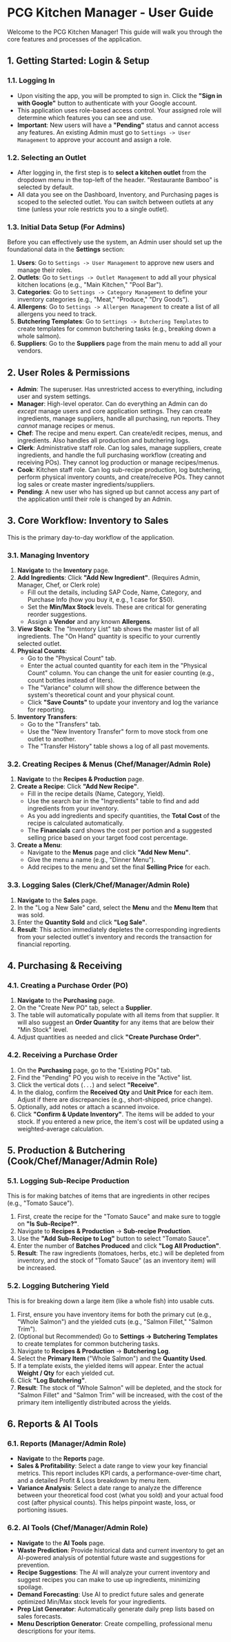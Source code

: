 
# PCG Kitchen Manager - User Guide

Welcome to the PCG Kitchen Manager! This guide will walk you through the core features and processes of the application.

## 1. Getting Started: Login & Setup

### 1.1. Logging In

-   Upon visiting the app, you will be prompted to sign in. Click the **"Sign in with Google"** button to authenticate with your Google account.
-   This application uses role-based access control. Your assigned role will determine which features you can see and use.
-   **Important**: New users will have a **"Pending"** status and cannot access any features. An existing Admin must go to `Settings -> User Management` to approve your account and assign a role.

### 1.2. Selecting an Outlet

-   After logging in, the first step is to **select a kitchen outlet** from the dropdown menu in the top-left of the header. "Restaurante Bamboo" is selected by default.
-   All data you see on the Dashboard, Inventory, and Purchasing pages is scoped to the selected outlet. You can switch between outlets at any time (unless your role restricts you to a single outlet).

### 1.3. Initial Data Setup (For Admins)

Before you can effectively use the system, an Admin user should set up the foundational data in the **Settings** section:

1.  **Users**: Go to `Settings -> User Management` to approve new users and manage their roles.
2.  **Outlets**: Go to `Settings -> Outlet Management` to add all your physical kitchen locations (e.g., "Main Kitchen," "Pool Bar").
3.  **Categories**: Go to `Settings -> Category Management` to define your inventory categories (e.g., "Meat," "Produce," "Dry Goods").
4.  **Allergens**: Go to `Settings -> Allergen Management` to create a list of all allergens you need to track.
5.  **Butchering Templates**: Go to `Settings -> Butchering Templates` to create templates for common butchering tasks (e.g., breaking down a whole salmon).
6.  **Suppliers**: Go to the **Suppliers** page from the main menu to add all your vendors.

## 2. User Roles & Permissions

- **Admin**: The superuser. Has unrestricted access to everything, including user and system settings.
- **Manager**: High-level operator. Can do everything an Admin can do *except* manage users and core application settings. They can create ingredients, manage suppliers, handle all purchasing, run reports. They *cannot* manage recipes or menus.
- **Chef**: The recipe and menu expert. Can create/edit recipes, menus, and ingredients. Also handles all production and butchering logs.
- **Clerk**: Administrative staff role. Can log sales, manage suppliers, create ingredients, and handle the full purchasing workflow (creating and receiving POs). They cannot log production or manage recipes/menus.
- **Cook**: Kitchen staff role. Can log sub-recipe production, log butchering, perform physical inventory counts, and create/receive POs. They cannot log sales or create master ingredients/suppliers.
- **Pending**: A new user who has signed up but cannot access any part of the application until their role is changed by an Admin.

## 3. Core Workflow: Inventory to Sales

This is the primary day-to-day workflow of the application.

### 3.1. Managing Inventory

1.  **Navigate** to the **Inventory** page.
2.  **Add Ingredients**: Click **"Add New Ingredient"**. (Requires Admin, Manager, Chef, or Clerk role)
    -   Fill out the details, including SAP Code, Name, Category, and Purchase Info (how you buy it, e.g., 1 case for $50).
    -   Set the **Min/Max Stock** levels. These are critical for generating reorder suggestions.
    -   Assign a **Vendor** and any known **Allergens**.
3.  **View Stock**: The "Inventory List" tab shows the master list of all ingredients. The "On Hand" quantity is specific to your currently selected outlet.
4.  **Physical Counts**:
    -   Go to the "Physical Count" tab.
    -   Enter the actual counted quantity for each item in the "Physical Count" column. You can change the unit for easier counting (e.g., count bottles instead of liters).
    -   The "Variance" column will show the difference between the system's theoretical count and your physical count.
    -   Click **"Save Counts"** to update your inventory and log the variance for reporting.
5.  **Inventory Transfers**:
    -   Go to the "Transfers" tab.
    -   Use the "New Inventory Transfer" form to move stock from one outlet to another.
    -   The "Transfer History" table shows a log of all past movements.

### 3.2. Creating Recipes & Menus (Chef/Manager/Admin Role)

1.  **Navigate** to the **Recipes & Production** page.
2.  **Create a Recipe**: Click **"Add New Recipe"**.
    -   Fill in the recipe details (Name, Category, Yield).
    -   Use the search bar in the "Ingredients" table to find and add ingredients from your inventory.
    -   As you add ingredients and specify quantities, the **Total Cost** of the recipe is calculated automatically.
    -   The **Financials** card shows the cost per portion and a suggested selling price based on your target food cost percentage.
3.  **Create a Menu**:
    -   Navigate to the **Menus** page and click **"Add New Menu"**.
    -   Give the menu a name (e.g., "Dinner Menu").
    -   Add recipes to the menu and set the final **Selling Price** for each.

### 3.3. Logging Sales (Clerk/Chef/Manager/Admin Role)

1.  **Navigate** to the **Sales** page.
2.  In the "Log a New Sale" card, select the **Menu** and the **Menu Item** that was sold.
3.  Enter the **Quantity Sold** and click **"Log Sale"**.
4.  **Result**: This action immediately depletes the corresponding ingredients from your selected outlet's inventory and records the transaction for financial reporting.

## 4. Purchasing & Receiving

### 4.1. Creating a Purchase Order (PO)

1.  **Navigate** to the **Purchasing** page.
2.  On the "Create New PO" tab, select a **Supplier**.
3.  The table will automatically populate with all items from that supplier. It will also suggest an **Order Quantity** for any items that are below their "Min Stock" level.
4.  Adjust quantities as needed and click **"Create Purchase Order"**.

### 4.2. Receiving a Purchase Order

1.  On the **Purchasing** page, go to the "Existing POs" tab.
2.  Find the "Pending" PO you wish to receive in the "Active" list.
3.  Click the vertical dots (`...`) and select **"Receive"**.
4.  In the dialog, confirm the **Received Qty** and **Unit Price** for each item. Adjust if there are discrepancies (e.g., short-shipped, price change).
5.  Optionally, add notes or attach a scanned invoice.
6.  Click **"Confirm & Update Inventory"**. The items will be added to your stock. If you entered a new price, the item's cost will be updated using a weighted-average calculation.

## 5. Production & Butchering (Cook/Chef/Manager/Admin Role)

### 5.1. Logging Sub-Recipe Production

This is for making batches of items that are ingredients in other recipes (e.g., "Tomato Sauce").

1.  First, create the recipe for the "Tomato Sauce" and make sure to toggle on **"Is Sub-Recipe?"**.
2.  Navigate to **Recipes & Production** -> **Sub-recipe Production**.
3.  Use the **"Add Sub-Recipe to Log"** button to select "Tomato Sauce".
4.  Enter the number of **Batches Produced** and click **"Log All Production"**.
5.  **Result**: The raw ingredients (tomatoes, herbs, etc.) will be depleted from inventory, and the stock of "Tomato Sauce" (as an inventory item) will be increased.

### 5.2. Logging Butchering Yield

This is for breaking down a large item (like a whole fish) into usable cuts.

1.  First, ensure you have inventory items for both the primary cut (e.g., "Whole Salmon") and the yielded cuts (e.g., "Salmon Fillet," "Salmon Trim").
2.  (Optional but Recommended) Go to **Settings -> Butchering Templates** to create templates for common butchering tasks.
3.  Navigate to **Recipes & Production** -> **Butchering Log**.
4.  Select the **Primary Item** ("Whole Salmon") and the **Quantity Used**.
5.  If a template exists, the yielded items will appear. Enter the actual **Weight / Qty** for each yielded cut.
6.  Click **"Log Butchering"**.
7.  **Result**: The stock of "Whole Salmon" will be depleted, and the stock for "Salmon Fillet" and "Salmon Trim" will be increased, with the cost of the primary item intelligently distributed across the yields.

## 6. Reports & AI Tools

### 6.1. Reports (Manager/Admin Role)

-   **Navigate** to the **Reports** page.
-   **Sales & Profitability**: Select a date range to view your key financial metrics. This report includes KPI cards, a performance-over-time chart, and a detailed Profit & Loss breakdown by menu item.
-   **Variance Analysis**: Select a date range to analyze the difference between your theoretical food cost (what you sold) and your actual food cost (after physical counts). This helps pinpoint waste, loss, or portioning issues.

### 6.2. AI Tools (Chef/Manager/Admin Role)

-   **Navigate** to the **AI Tools** page.
-   **Waste Prediction**: Provide historical data and current inventory to get an AI-powered analysis of potential future waste and suggestions for prevention.
-   **Recipe Suggestions**: The AI will analyze your current inventory and suggest recipes you can make to use up ingredients, minimizing spoilage.
-   **Demand Forecasting**: Use AI to predict future sales and generate optimized Min/Max stock levels for your ingredients.
-   **Prep List Generator**: Automatically generate daily prep lists based on sales forecasts.
-   **Menu Description Generator**: Create compelling, professional menu descriptions for your items.
